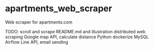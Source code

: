 # apartments_web_scraper
Web scraper for apartments.com

TODO:
<python>
scroll and scrape
README.md and illustration
<python good to have>
distributed web scraping
Google map API, calculate distance
<Azure>
Python dockerize
MySQL
Airflow
<Other>
Line API, email sending